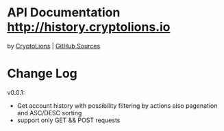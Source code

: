 # API Documentation http://history.cryptolions.io
  
by <a href="http://CryptoLions.io">CryptoLions</a> | <a href="https://github.com/CryptoLions/EOS-mongo-history-API">GitHub Sources </a>  

  
# Change Log  
  
v0.0.1:  
- Get account history with possibility filtering by actions also pagenation and ASC/DESC sorting  
- support only GET && POST requests  

